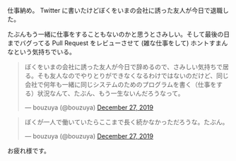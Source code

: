 仕事納め。 Twitter に書いたけどぼくをいまの会社に誘った友人が今日で退職した。

たぶんもう一緒に仕事をすることもないのかと思うとさみしい。そして最後の日までバグってる Pull Request をレビューさせて (雑な仕事をして) ホントすまんなという気持ちでいる。

<blockquote class="twitter-tweet"><p lang="ja" dir="ltr">ぼくをいまの会社に誘った友人が今日で辞めるので、さみしい気持ちで居る。そも友人なのでやりとりができなくなるわけではないのだけど、同じ会社で何年も一緒に同じシステムのためのプログラムを書く（仕事をする）状況なんて、たぶん、もう一生ないんだろうなって。</p>&mdash; bouzuya (@bouzuya) <a href="https://twitter.com/bouzuya/status/1210492548470329344?ref_src=twsrc%5Etfw">December 27, 2019</a></blockquote> <script async src="https://platform.twitter.com/widgets.js" charset="utf-8"></script>

<blockquote class="twitter-tweet"><p lang="ja" dir="ltr">ぼくが一人で働いていたらここまで長く続かなかっただろうな。たぶん。</p>&mdash; bouzuya (@bouzuya) <a href="https://twitter.com/bouzuya/status/1210500169008992257?ref_src=twsrc%5Etfw">December 27, 2019</a></blockquote> <script async src="https://platform.twitter.com/widgets.js" charset="utf-8"></script>

お疲れ様です。
